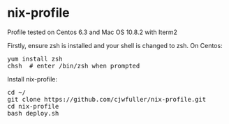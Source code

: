 nix-profile
===========

Profile tested on Centos 6.3 and Mac OS 10.8.2 with Iterm2

Firstly, ensure zsh is installed and your shell is changed to zsh.  On Centos:

<pre>
yum install zsh
chsh <name of user you are installing for> # enter /bin/zsh when prompted
</pre>

Install nix-profile:

<pre>
cd ~/
git clone https://github.com/cjwfuller/nix-profile.git
cd nix-profile
bash deploy.sh
</pre>

